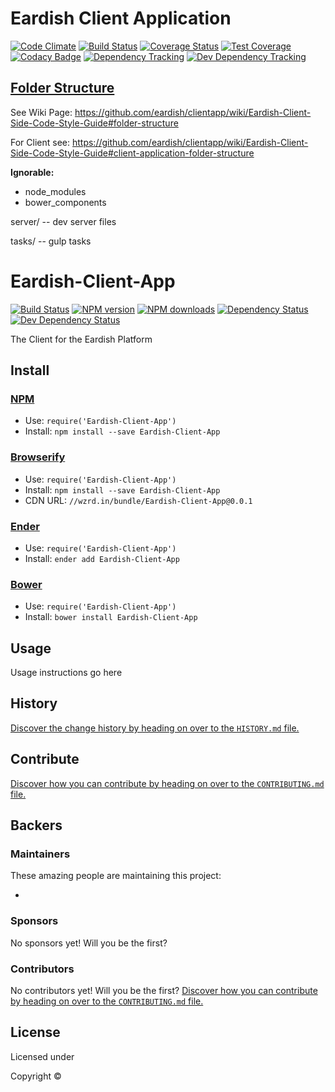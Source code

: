 # Eardish Client Application #
[![Code Climate](https://codeclimate.com/repos/54dbd1efe30ba06d3c00011a/badges/76b2af36d6f703968363/gpa.svg)](https://codeclimate.com/repos/54dbd1efe30ba06d3c00011a/feed)
[![Build Status](https://magnum.travis-ci.com/eardish/clientapp.svg?token=3tPz8nxiyVDrJofgzre8&branch=f-coverage)](https://magnum.travis-ci.com/eardish/clientapp)
[![Coverage Status](https://coveralls.io/repos/eardish/clientapp/badge.svg?branch=dev)](https://coveralls.io/r/eardish/clientapp?branch=dev)
[![Test Coverage](https://codeclimate.com/repos/54dbd1efe30ba06d3c00011a/badges/76b2af36d6f703968363/coverage.svg)](https://codeclimate.com/repos/54dbd1efe30ba06d3c00011a/feed)
[![Codacy Badge](https://www.codacy.com/project/badge/d4b12ff3989e4269afeea86cfdcb1086)](https://www.codacy.com)
[![Dependency Tracking](https://david-dm.org/eardish/clientapp.png?style=flat)](https://david-dm.org)
[![Dev Dependency Tracking](https://david-dm.org/eardish/clientapp#info=devDependencies)](https://david-dm.org)

## [Folder Structure](https://github.com/eardish/clientapp/wiki/Eardish-Client-Side-Code-Style-Guide#folder-structure) ##

See Wiki Page: https://github.com/eardish/clientapp/wiki/Eardish-Client-Side-Code-Style-Guide#folder-structure

For Client see: https://github.com/eardish/clientapp/wiki/Eardish-Client-Side-Code-Style-Guide#client-application-folder-structure

**Ignorable:**

* node_modules
* bower_components

server/
  -- dev server files

tasks/
  -- gulp tasks

<!-- TITLE/ -->

# Eardish-Client-App

<!-- /TITLE -->


<!-- BADGES/ -->

[![Build Status](https://img.shields.io/travis/eardish/Eardish-Client-App/master.svg)](http://travis-ci.org/eardish/Eardish-Client-App "Check this project's build status on TravisCI")
[![NPM version](https://img.shields.io/npm/v/Eardish-Client-App.svg)](https://npmjs.org/package/Eardish-Client-App "View this project on NPM")
[![NPM downloads](https://img.shields.io/npm/dm/Eardish-Client-App.svg)](https://npmjs.org/package/Eardish-Client-App "View this project on NPM")
[![Dependency Status](https://img.shields.io/david/eardish/clientapp.svg)](https://david-dm.org/eardish/clientapp)
[![Dev Dependency Status](https://img.shields.io/david/dev/eardish/clientapp.svg)](https://david-dm.org/eardish/clientapp#info=devDependencies)<br/>


<!-- /BADGES -->


<!-- DESCRIPTION/ -->

The Client for the Eardish Platform

<!-- /DESCRIPTION -->


<!-- INSTALL/ -->

## Install

### [NPM](http://npmjs.org/)
- Use: `require('Eardish-Client-App')`
- Install: `npm install --save Eardish-Client-App`

### [Browserify](http://browserify.org/)
- Use: `require('Eardish-Client-App')`
- Install: `npm install --save Eardish-Client-App`
- CDN URL: `//wzrd.in/bundle/Eardish-Client-App@0.0.1`

### [Ender](http://enderjs.com)
- Use: `require('Eardish-Client-App')`
- Install: `ender add Eardish-Client-App`

### [Bower](http://bower.io/)
- Use: `require('Eardish-Client-App')`
- Install: `bower install Eardish-Client-App`

<!-- /INSTALL -->


## Usage
Usage instructions go here

<!-- HISTORY/ -->

## History
[Discover the change history by heading on over to the `HISTORY.md` file.](https://github.com/eardish/Eardish-Client-App/blob/master/HISTORY.md#files)

<!-- /HISTORY -->


<!-- CONTRIBUTE/ -->

## Contribute

[Discover how you can contribute by heading on over to the `CONTRIBUTING.md` file.](https://github.com/eardish/Eardish-Client-App/blob/master/CONTRIBUTING.md#files)

<!-- /CONTRIBUTE -->


<!-- BACKERS/ -->

## Backers

### Maintainers

These amazing people are maintaining this project:

- 

### Sponsors

No sponsors yet! Will you be the first?



### Contributors

No contributors yet! Will you be the first?
[Discover how you can contribute by heading on over to the `CONTRIBUTING.md` file.](https://github.com/eardish/Eardish-Client-App/blob/master/CONTRIBUTING.md#files)

<!-- /BACKERS -->


<!-- LICENSE/ -->

## License

Licensed under 

Copyright &copy; 

<!-- /LICENSE -->


